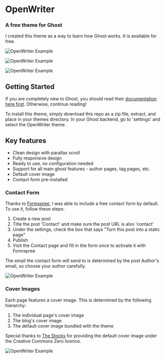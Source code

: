 # OpenWriter
### A free theme for Ghost

I created this theme as a way to learn how Ghost works. It is available for free.

![OpenWriter Example](http://www.ireaderinokun.com/openwriter-images/1.png)

![OpenWriter Example](http://www.ireaderinokun.com/openwriter-images/7.png)

![OpenWriter Example](http://www.ireaderinokun.com/openwriter-images/8.png)


## Getting Started

If you are completely new to Ghost, you should read their [documentation here first](https://github.com/tryghost/Ghost). Otherwise, continue reading!

To install this theme, simply download this repo as a zip file, extract, and place in your themes directory. In your Ghost backend, go to 'settings' and select the OpenWriter theme.


## Key features

- Clean design with parallax scroll
- Fully responsive design
- Ready to use, no configuration needed
- Support for all main ghost features - author pages, tag pages, etc.
- Default cover image
- Contact form pre-installed


### Contact Form

Thanks to [Formspree](http://formspree.io), I was able to include a free contact form by default. To use it, follow these steps:

1. Create a new post
2. Title the post 'Contact' and make sure the post URL is also 'contact'
3. Under the settings, check the box that says "Turn this post into a static page"
4. Publish
5. Visit the Contact page and fill in the form once to activate it with Formspree

The email the contact form will send to is determined by the post Author's email, so choose your author carefully.

![OpenWriter Example](http://www.ireaderinokun.com/openwriter-images/5.png)

### Cover Images

Each page features a cover image. This is determined by the following hierarchy:

1. The individual page's cover image
2. The blog's cover image
3. The default cover image bundled with the theme

Special thanks to [The Stocks](http://thestocks.im/) for providing the default cover image under the Creative Commons Zero licence.

![OpenWriter Example](http://www.ireaderinokun.com/openwriter-images/6.png)
